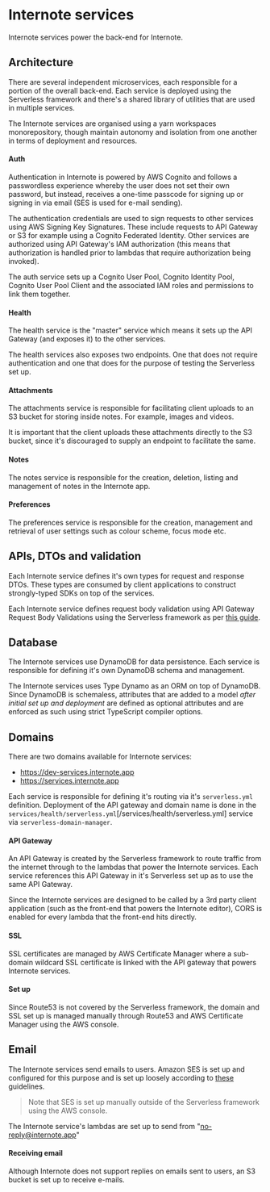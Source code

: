 # Internote services

Internote services power the back-end for Internote.

## Architecture

There are several independent microservices, each responsible for a portion of the overall back-end. Each service is deployed using the Serverless framework and there's a shared library of utilities that are used in multiple services.

The Internote services are organised using a yarn workspaces monorepository, though maintain autonomy and isolation from one another in terms of deployment and resources.

#### Auth

Authentication in Internote is powered by AWS Cognito and follows a passwordless experience whereby the user does not set their own password, but instead, receives a one-time passcode for signing up or signing in via email (SES is used for e-mail sending).

The authentication credentials are used to sign requests to other services using AWS Signing Key Signatures. These include requests to API Gateway or S3 for example using a Cognito Federated Identity. Other services are authorized using API Gateway's IAM authorization (this means that authorization is handled prior to lambdas that require authorization being invoked).

The auth service sets up a Cognito User Pool, Cognito Identity Pool, Cognito User Pool Client and the associated IAM roles and permissions to link them together.

#### Health

The health service is the "master" service which means it sets up the API Gateway (and exposes it) to the other services.

The health services also exposes two endpoints. One that does not require authentication and one that does for the purpose of testing the Serverless set up.

#### Attachments

The attachments service is responsible for facilitating client uploads to an S3 bucket for storing inside notes. For example, images and videos.

It is important that the client uploads these attachments directly to the S3 bucket, since it's discouraged to supply an endpoint to facilitate the same.

#### Notes

The notes service is responsible for the creation, deletion, listing and management of notes in the Internote app.

#### Preferences

The preferences service is responsible for the creation, management and retrieval of user settings such as colour scheme, focus mode etc.

## APIs, DTOs and validation

Each Internote service defines it's own types for request and response DTOs. These types are consumed by client applications to construct strongly-typed SDKs on top of the services.

Each Internote service defines request body validation using API Gateway Request Body Validations using the Serverless framework as per [this guide](https://serverless.com/blog/framework-release-v142).

## Database

The Internote services use DynamoDB for data persistence. Each service is responsible for defining it's own DynamoDB schema and management.

The Internote services uses Type Dynamo as an ORM on top of DynamoDB. Since DynamoDB is schemaless, attributes that are added to a model _after initial set up and deployment_ are defined as optional attributes and are enforced as such using strict TypeScript compiler options.

## Domains

There are two domains available for Internote services:

- https://dev-services.internote.app
- https://services.internote.app

Each service is responsible for defining it's routing via it's `serverless.yml` definition. Deployment of the API gateway and domain name is done in the `services/health/serverless.yml`[/services/health/serverless.yml] service via `serverless-domain-manager`.

#### API Gateway

An API Gateway is created by the Serverless framework to route traffic from the internet through to the lambdas that power the Internote services. Each service references this API Gateway in it's Serverless set up as to use the same API Gateway.

Since the Internote services are designed to be called by a 3rd party client application (such as the front-end that powers the Internote editor), CORS is enabled for every lambda that the front-end hits directly.

#### SSL

SSL certificates are managed by AWS Certificate Manager where a sub-domain wildcard SSL certificate is linked with the API gateway that powers Internote services.

#### Set up

Since Route53 is not covered by the Serverless framework, the domain and SSL set up is managed manually through Route53 and AWS Certificate Manager using the AWS console.

## Email

The Internote services send emails to users. Amazon SES is set up and configured for this purpose and is set up loosely according to [these](https://docs.aws.amazon.com/ses/latest/DeveloperGuide/receiving-email-getting-started-before.html) guidelines.

> Note that SES is set up manually outside of the Serverless framework using the AWS console.

The Internote service's lambdas are set up to send from "no-reply@internote.app"

#### Receiving email

Although Internote does not support replies on emails sent to users, an S3 bucket is set up to receive e-mails.
